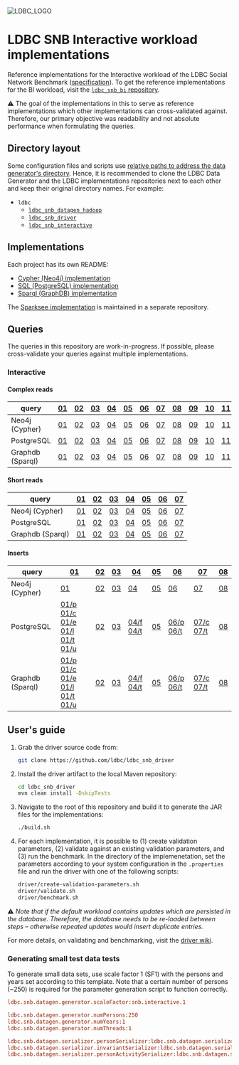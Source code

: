 ![LDBC_LOGO](https://raw.githubusercontent.com/wiki/ldbc/ldbc_snb_datagen_hadoop/images/ldbc-logo.png)
# LDBC SNB Interactive workload implementations

Reference implementations for the Interactive workload of the LDBC Social Network Benchmark ([specification](https://ldbcouncil.org/ldbc_snb_docs/)).
To get the reference implementations for the BI workload, visit the [`ldbc_snb_bi` repository](https://github.com/ldbc/ldbc_snb_bi/).

:warning: The goal of the implementations in this to serve as reference implementations which other implementations can cross-validated against. Therefore, our primary objective was readability and not absolute performance when formulating the queries.

## Directory layout

Some configuration files and scripts use [relative paths to address the data generator's directory](https://github.com/ldbc/ldbc_snb_interactive/search?q=ldbc_snb_datagen_hadoop). Hence, it is recommended to clone the LDBC Data Generator and the LDBC implementations repositories next to each other and keep their original directory names. For example:

* `ldbc`
  * [`ldbc_snb_datagen_hadoop`](https://github.com/ldbc/ldbc_snb_datagen_hadoop)
  * [`ldbc_snb_driver`](https://github.com/ldbc/ldbc_snb_driver)
  * [`ldbc_snb_interactive`](https://github.com/ldbc/ldbc_snb_interactive/)

## Implementations

Each project has its own README:

* [Cypher (Neo4j) implementation](cypher/)
* [SQL (PostgreSQL) implementation](postgres/)
* [Sparql (GraphDB) implementation](graphdb/) 

The [Sparksee implementation](https://github.com/DAMA-UPC/ldbc-sparksee) is maintained in a separate repository.

## Queries

The queries in this repository are work-in-progress. If possible, please cross-validate your queries against multiple implementations.

### Interactive

#### Complex reads

| query            | [01](https://ldbcouncil.org/ldbc_snb_docs/interactive-complex-read-01.pdf) | [02](https://ldbcouncil.org/ldbc_snb_docs/interactive-complex-read-02.pdf) | [03](https://ldbcouncil.org/ldbc_snb_docs/interactive-complex-read-03.pdf) | [04](https://ldbcouncil.org/ldbc_snb_docs/interactive-complex-read-04.pdf) | [05](https://ldbcouncil.org/ldbc_snb_docs/interactive-complex-read-05.pdf) | [06](https://ldbcouncil.org/ldbc_snb_docs/interactive-complex-read-06.pdf) | [07](https://ldbcouncil.org/ldbc_snb_docs/interactive-complex-read-07.pdf) | [08](https://ldbcouncil.org/ldbc_snb_docs/interactive-complex-read-08.pdf) | [09](https://ldbcouncil.org/ldbc_snb_docs/interactive-complex-read-09.pdf) | [10](https://ldbcouncil.org/ldbc_snb_docs/interactive-complex-read-10.pdf) | [11](https://ldbcouncil.org/ldbc_snb_docs/interactive-complex-read-11.pdf) | [12](https://ldbcouncil.org/ldbc_snb_docs/interactive-complex-read-12.pdf) | [13](https://ldbcouncil.org/ldbc_snb_docs/interactive-complex-read-13.pdf) | [14](https://ldbcouncil.org/ldbc_snb_docs/interactive-complex-read-14.pdf) |
| ---------------- | --- | --- | --- | --- | --- | --- | --- | --- | --- | --- | --- | --- | --- | --- |
| Neo4j (Cypher)   | [01](cypher/queries/interactive-complex-1.cypher) | [02](cypher/queries/interactive-complex-2.cypher) | [03](cypher/queries/interactive-complex-3.cypher) | [04](cypher/queries/interactive-complex-4.cypher) | [05](cypher/queries/interactive-complex-5.cypher) | [06](cypher/queries/interactive-complex-6.cypher) | [07](cypher/queries/interactive-complex-7.cypher) | [08](cypher/queries/interactive-complex-8.cypher) | [09](cypher/queries/interactive-complex-9.cypher) | [10](cypher/queries/interactive-complex-10.cypher) | [11](cypher/queries/interactive-complex-11.cypher) | [12](cypher/queries/interactive-complex-12.cypher) | [13](cypher/queries/interactive-complex-13.cypher) | [14](cypher/queries/interactive-complex-14.cypher) |
| PostgreSQL       | [01](postgres/queries/interactive-complex-1.sql)  | [02](postgres/queries/interactive-complex-2.sql)  | [03](postgres/queries/interactive-complex-3.sql)  | [04](postgres/queries/interactive-complex-4.sql)  | [05](postgres/queries/interactive-complex-5.sql)  | [06](postgres/queries/interactive-complex-6.sql)  | [07](postgres/queries/interactive-complex-7.sql)  | [08](postgres/queries/interactive-complex-8.sql)  | [09](postgres/queries/interactive-complex-9.sql)  | [10](postgres/queries/interactive-complex-10.sql)  | [11](postgres/queries/interactive-complex-11.sql)  | [12](postgres/queries/interactive-complex-12.sql)  | [13](postgres/queries/interactive-complex-13.sql)  | [14](postgres/queries/interactive-complex-14.sql)  |
| Graphdb (Sparql) | [01](graphdb/queries/interactive-complex-1.rq)    | [02](graphdb/queries/interactive-complex-2.rq)    | [03](graphdb/queries/interactive-complex-3.rq)    | [04](graphdb/queries/interactive-complex-4.rq)    | [05](graphdb/queries/interactive-complex-5.rq)    | [06](graphdb/queries/interactive-complex-6.rq)    | [07](graphdb/queries/interactive-complex-7.rq)    | [08](graphdb/queries/interactive-complex-8.rq)    | [09](graphdb/queries/interactive-complex-9.rq)    | [10](graphdb/queries/interactive-complex-10.rq)    | [11](graphdb/queries/interactive-complex-11.rq)    | [12](graphdb/queries/interactive-complex-12.rq)    | [13](graphdb/queries/interactive-complex-13.rq)    | [14](graphdb/queries/interactive-complex-14.rq)    |

#### Short reads

| query            | [01](https://ldbcouncil.org/ldbc_snb_docs/interactive-short-read-01.pdf) | [02](https://ldbcouncil.org/ldbc_snb_docs/interactive-short-read-02.pdf) | [03](https://ldbcouncil.org/ldbc_snb_docs/interactive-short-read-03.pdf) | [04](https://ldbcouncil.org/ldbc_snb_docs/interactive-short-read-04.pdf) | [05](https://ldbcouncil.org/ldbc_snb_docs/interactive-short-read-05.pdf) | [06](https://ldbcouncil.org/ldbc_snb_docs/interactive-short-read-06.pdf) | [07](https://ldbcouncil.org/ldbc_snb_docs/interactive-short-read-07.pdf) |
| ---------------- | --- | --- | --- | --- | --- | --- | --- |
| Neo4j (Cypher)   | [01](cypher/queries/interactive-short-1.cypher) | [02](cypher/queries/interactive-short-2.cypher) | [03](cypher/queries/interactive-short-3.cypher) | [04](cypher/queries/interactive-short-4.cypher) | [05](cypher/queries/interactive-short-5.cypher) | [06](cypher/queries/interactive-short-6.cypher) | [07](cypher/queries/interactive-short-7.cypher) |
| PostgreSQL       | [01](postgres/queries/interactive-short-1.sql)  | [02](postgres/queries/interactive-short-2.sql)  | [03](postgres/queries/interactive-short-3.sql)  | [04](postgres/queries/interactive-short-4.sql)  | [05](postgres/queries/interactive-short-5.sql)  | [06](postgres/queries/interactive-short-6.sql)  | [07](postgres/queries/interactive-short-7.sql)  |
| Graphdb (Sparql) | [01](graphdb/queries/interactive-short-1.rq)    | [02](graphdb/queries/interactive-short-2.rq)    | [03](graphdb/queries/interactive-short-3.rq)    | [04](graphdb/queries/interactive-short-4.rq)    | [05](graphdb/queries/interactive-short-5.rq)    | [06](graphdb/queries/interactive-short-6.rq)    | [07](graphdb/queries/interactive-short-7.rq)    |

#### Inserts

| query            | [01](https://ldbcouncil.org/ldbc_snb_docs/interactive-insert-01.pdf) | [02](https://ldbcouncil.org/ldbc_snb_docs/interactive-insert-02.pdf) | [03](https://ldbcouncil.org/ldbc_snb_docs/interactive-insert-03.pdf) | [04](https://ldbcouncil.org/ldbc_snb_docs/interactive-insert-04.pdf) | [05](https://ldbcouncil.org/ldbc_snb_docs/interactive-insert-05.pdf) | [06](https://ldbcouncil.org/ldbc_snb_docs/interactive-insert-06.pdf) | [07](https://ldbcouncil.org/ldbc_snb_docs/interactive-insert-07.pdf) | [08](https://ldbcouncil.org/ldbc_snb_docs/interactive-insert-08.pdf) |
| ---------------- | --- | --- | --- | --- | --- | --- | --- | --- |
| Neo4j (Cypher)   | [01](cypher/queries/interactive-update-1.cypher) | [02](cypher/queries/interactive-update-2.cypher) | [03](cypher/queries/interactive-update-3.cypher) | [04](cypher/queries/interactive-update-4.cypher) | [05](cypher/queries/interactive-update-5.cypher) | [06](cypher/queries/interactive-update-6.cypher) | [07](cypher/queries/interactive-update-7.cypher) | [08](cypher/queries/interactive-update-8.cypher) |
| PostgreSQL       | [01/p](postgres/queries/interactive-update-1-add-person.sql) [01/c](postgres/queries/interactive-update-1-add-person-companies.sql) [01/e](postgres/queries/interactive-update-1-add-person-emails.sql) [01/l](postgres/queries/interactive-update-1-add-person-languages.sql) [01/t](postgres/queries/interactive-update-1-add-person-tags.sql) [01/u](postgres/queries/interactive-update-1-add-person-universities.sql) | [02](postgres/queries/interactive-update-2.sql) | [03](postgres/queries/interactive-update-3.sql) | [04/f](postgres/queries/interactive-update-4-add-forum.sql) [04/t](postgres/queries/interactive-update-4-add-forum-tags.sql) | [05](postgres/queries/interactive-update-5.sql) | [06/p](postgres/queries/interactive-update-6-add-post.sql) [06/t](postgres/queries/interactive-update-6-add-post-tags.sql) | [07/c](postgres/queries/interactive-update-7-add-comment.sql) [07/t](postgres/queries/interactive-update-7-add-comment-tags.sql) | [08](postgres/queries/interactive-update-8.sql) |
| Graphdb (Sparql) | [01/p](graphdb/queries/interactive-update-1-add-person.rq) [01/c](graphdb/queries/interactive-update-1-add-person-companies.rq) [01/e](graphdb/queries/interactive-update-1-add-person-emails.rq) [01/l](graphdb/queries/interactive-update-1-add-person-languages.rq) [01/t](graphdb/queries/interactive-update-1-add-person-tags.rq) [01/u](graphdb/queries/interactive-update-1-add-person-universities.rq) | [02](graphdb/queries/interactive-update-2.rq) | [03](graphdb/queries/interactive-update-3.rq) | [04/f](graphdb/queries/interactive-update-4-add-forum.rq) [04/t](graphdb/queries/interactive-update-4-add-forum-tags.rq) | [05](graphdb/queries/interactive-update-5.rq) | [06/p](graphdb/queries/interactive-update-6-add-post.rq) [06/t](graphdb/queries/interactive-update-6-add-post-tags.rq) | [07/c](graphdb/queries/interactive-update-7-add-comment.rq) [07/t](graphdb/queries/interactive-update-7-add-comment-tags.rq) | [08](graphdb/queries/interactive-update-8.rq) |

## User's guide

1. Grab the driver source code from:

   ```bash
   git clone https://github.com/ldbc/ldbc_snb_driver
   ```

1. Install the driver artifact to the local Maven repository:

   ```bash
   cd ldbc_snb_driver
   mvn clean install -DskipTests
   ```

2. Navigate to the root of this repository and build it to generate the JAR files for the implementations:

   ```bash
   ./build.sh
   ```

3. For each implementation, it is possible to (1) create validation parameters, (2) validate against an existing validation parameters, and (3) run the benchmark. In the directory of the implemenetation, set the parameters according to your system configuration in the `.properties` file and run the driver with one of the following scripts:

   ```bash
   driver/create-validation-parameters.sh
   driver/validate.sh
   driver/benchmark.sh
   ```

:warning: *Note that if the default workload contains updates which are persisted in the database. Therefore, the database needs to be re-loaded between steps – otherwise repeated updates would insert duplicate entries.*

For more details, on validating and benchmarking, visit the [driver wiki](https://github.com/ldbc/ldbc_snb_driver/wiki).

### Generating small test data tests

To generate small data sets, use scale factor 1 (SF1) with the persons and years set according to this template. Note that a certain number of persons (~250) is required for the parameter generation script to function correctly.

```ini
ldbc.snb.datagen.generator.scaleFactor:snb.interactive.1

ldbc.snb.datagen.generator.numPersons:250
ldbc.snb.datagen.generator.numYears:1
ldbc.snb.datagen.generator.numThreads:1

ldbc.snb.datagen.serializer.personSerializer:ldbc.snb.datagen.serializer.snb.interactive.<SerializerType>PersonSerializer
ldbc.snb.datagen.serializer.invariantSerializer:ldbc.snb.datagen.serializer.snb.interactive.<SerializerType>InvariantSerializer
ldbc.snb.datagen.serializer.personActivitySerializer:ldbc.snb.datagen.serializer.snb.interactive.<SerializerType>PersonActivitySerializer
```
